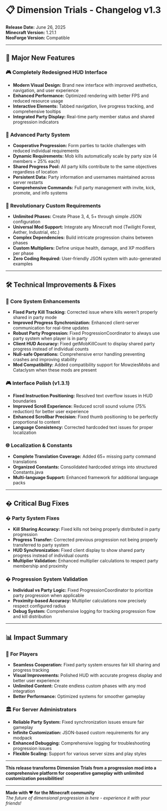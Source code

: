 # 📋 Dimension Trials - Changelog v1.3

**Release Date:** June 26, 2025  
**Minecraft Version:** 1.21.1  
**NeoForge Version:** Compatible  

---

## 🎉 **Major New Features**

### 🎮 **Completely Redesigned HUD Interface**
- **Modern Visual Design:** Brand new interface with improved aesthetics, navigation, and user experience
- **Enhanced Performance:** Optimized rendering with better FPS and reduced resource usage
- **Interactive Elements:** Tabbed navigation, live progress tracking, and comprehensive tooltips
- **Integrated Party Display:** Real-time party member status and shared progression indicators

### 👥 **Advanced Party System** 
- **Cooperative Progression:** Form parties to tackle challenges with reduced individual requirements
- **Dynamic Requirements:** Mob kills automatically scale by party size (4 members = 25% each)
- **Shared Progress Pool:** All party kills contribute to the same objectives regardless of location
- **Persistent Data:** Party information and usernames maintained across server restarts
- **Comprehensive Commands:** Full party management with invite, kick, promote, and info systems

### 🎨 **Revolutionary Custom Requirements**
- **Unlimited Phases:** Create Phase 3, 4, 5+ through simple JSON configuration
- **Universal Mod Support:** Integrate any Minecraft mod (Twilight Forest, Aether, Industrial, etc.)
- **Complex Dependencies:** Build intricate progression chains between phases
- **Custom Multipliers:** Define unique health, damage, and XP modifiers per phase
- **Zero Coding Required:** User-friendly JSON system with auto-generated examples

---

## 🛠️ **Technical Improvements & Fixes**

### 🔧 **Core System Enhancements**
- **Fixed Party Kill Tracking:** Corrected issue where kills weren't properly shared in party mode
- **Improved Progress Synchronization:** Enhanced client-server communication for real-time updates
- **Robust Party Progression:** Fixed ProgressionCoordinator to always use party system when player is in party
- **Client HUD Accuracy:** Fixed getMobKillCount to display shared party progress instead of individual counts
- **Null-safe Operations:** Comprehensive error handling preventing crashes and improving stability
- **Mod Compatibility:** Added compatibility support for MowziesMobs and Cataclysm when these mods are present

### 🎮 **Interface Polish (v1.3.1)**
- **Fixed Instruction Positioning:** Resolved text overflow issues in HUD boundaries
- **Improved Scroll Experience:** Reduced scroll sound volume (75% reduction) for better user experience
- **Enhanced Scrollbar Precision:** Fixed thumb positioning to be perfectly proportional to content
- **Language Consistency:** Corrected hardcoded text issues for proper localization

### 🌐 **Localization & Constants**
- **Complete Translation Coverage:** Added 65+ missing party command translations
- **Organized Constants:** Consolidated hardcoded strings into structured Constants.java
- **Multi-language Support:** Enhanced framework for additional language packs

---

## � **Critical Bug Fixes**

### � **Party System Fixes**
- **Kill Sharing Accuracy:** Fixed kills not being properly distributed in party progression
- **Progress Transfer:** Corrected previous progression not being properly transferred to party system
- **HUD Synchronization:** Fixed client display to show shared party progress instead of individual counts
- **Multiplier Validation:** Enhanced multiplier calculations to respect party membership and proximity

### � **Progression System Validation**
- **Individual vs Party Logic:** Fixed ProgressionCoordinator to prioritize party progression when applicable
- **Proximity-based Accuracy:** Multiplier calculations now precisely respect configured radius
- **Debug System:** Comprehensive logging for tracking progression flow and kill distribution

---

## 📊 **Impact Summary**

### 👥 **For Players**
- **Seamless Cooperation:** Fixed party system ensures fair kill sharing and progress tracking
- **Visual Improvements:** Polished HUD with accurate progress display and better user experience
- **Unlimited Content:** Create endless custom phases with any mod integration
- **Better Performance:** Optimized systems for smoother gameplay

### 🏛️ **For Server Administrators**
- **Reliable Party System:** Fixed synchronization issues ensure fair gameplay
- **Infinite Customization:** JSON-based custom requirements for any modpack
- **Enhanced Debugging:** Comprehensive logging for troubleshooting progression issues
- **Flexible Scaling:** Support for various server sizes and play styles

---

**This release transforms Dimension Trials from a progression mod into a comprehensive platform for cooperative gameplay with unlimited customization possibilities!**

---

**Made with ❤️ for the Minecraft community**  
*The future of dimensional progression is here - experience it with your friends!*
